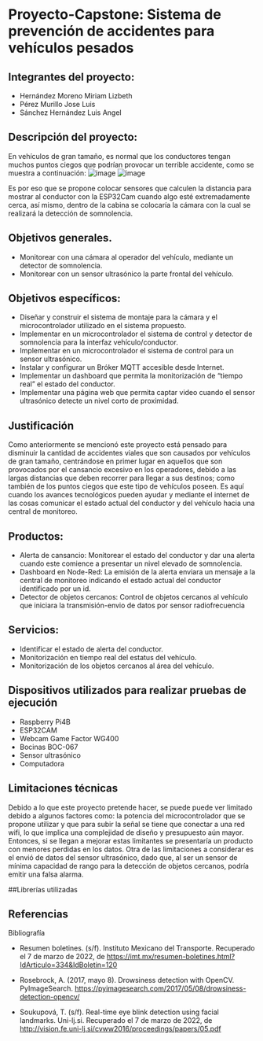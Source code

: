 # Proyecto-Capstone: Sistema de prevención de accidentes para vehículos pesados

## Integrantes del proyecto:
* Hernández Moreno Miriam Lizbeth
* Pérez Murillo Jose Luis
* Sánchez Hernández Luis Angel

## Descripción del proyecto: 
En vehículos de gran tamaño, es normal que los conductores tengan muchos puntos ciegos que podrían provocar un terrible accidente, como se muestra a continuación:
![image](https://user-images.githubusercontent.com/57678190/156950314-4c2b821d-7d2b-4de2-8325-ccd1cd20b200.png)
![image](https://user-images.githubusercontent.com/57678190/156950545-39770f57-90d2-4898-b916-ad370149adad.png)

Es por eso que se propone colocar sensores que calculen la distancia para mostrar al conductor con la ESP32Cam cuando algo esté extremadamente cerca, así mismo, dentro de la cabina se colocaría la cámara con la cual se realizará la detección de somnolencia.

## Objetivos generales.
* Monitorear con una cámara al operador del vehículo, mediante un detector de somnolencia.
* Monitorear con un sensor ultrasónico la parte frontal del vehículo. 

## Objetivos específicos:
* Diseñar y construir el sistema de montaje para la cámara y el microcontrolador utilizado en el sistema propuesto.
* Implementar en un microcontrolador el sistema de control y detector de somnolencia para la interfaz vehículo/conductor.
* Implementar en un microcontrolador el sistema de control para un sensor ultrasónico.
* Instalar y configurar un Bróker MQTT accesible desde Internet.
* Implementar un dashboard que permita la monitorización de “tiempo real” el estado del conductor.
* Implementar una página web que permita captar video cuando el sensor ultrasónico detecte un nivel corto de proximidad.

## Justificación

Como anteriormente se mencionó este proyecto está pensado para disminuir la cantidad de accidentes viales que son causados por vehículos de gran tamaño, centrándose en primer lugar en aquellos que son provocados por el cansancio excesivo en los operadores, debido a las largas distancias que deben recorrer para llegar a sus destinos; como también de los puntos ciegos que este tipo de vehículos poseen.
Es aquí cuando los avances tecnológicos pueden ayudar y mediante el internet de las cosas comunicar el estado actual del conductor y del vehículo hacia una central de monitoreo.

## Productos:
* Alerta de cansancio: Monitorear el estado del conductor y dar una alerta cuando este comience a presentar un nivel elevado de somnolencia. 
* Dashboard en Node-Red: La emisión de la alerta enviara un mensaje a la central de monitoreo indicando el estado actual del conductor identificado por un id.
* Detector de objetos cercanos: Control de objetos cercanos al vehículo que iniciara la transmisión-envio de datos por sensor radiofrecuencia

## Servicios:
* Identificar el estado de alerta del conductor.
* Monitorización en tiempo real del estatus del vehículo.
* Monitorización de los objetos cercanos al área del vehículo.


## Dispositivos utilizados para realizar pruebas de ejecución
* Raspberry Pi4B
* ESP32CAM
* Webcam Game Factor WG400
* Bocinas BOC-067
* Sensor ultrasónico
* Computadora

## Limitaciones técnicas
Debido a lo que este proyecto pretende hacer, se puede puede ver limitado debido a algunos factores como: la potencia del microcontrolador que se propone utilizar y que para subir la señal se tiene que conectar a una red wifi, lo que implica una complejidad de diseño y presupuesto aún mayor. Entonces, si se llegan a mejorar estas limitantes se presentaría un producto con menores perdidas en los datos.
Otra de las limitaciones a considerar es el envió de datos del sensor ultrasónico, dado que, al ser un sensor de mínima capacidad de rango para la detección de objetos cercanos, podría emitir una falsa alarma. 

##Librerías utilizadas

## Referencias
Bibliografía
* Resumen boletines. (s/f). Instituto Mexicano del Transporte. Recuperado el 7 de marzo de 2022, de https://imt.mx/resumen-boletines.html?IdArticulo=334&IdBoletin=120

* Rosebrock, A. (2017, mayo 8). Drowsiness detection with OpenCV. PyImageSearch. https://pyimagesearch.com/2017/05/08/drowsiness-detection-opencv/

* Soukupová, T. (s/f). Real-time eye blink detection using facial landmarks. Uni-lj.si. Recuperado el 7 de marzo de 2022, de http://vision.fe.uni-lj.si/cvww2016/proceedings/papers/05.pdf

